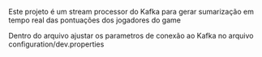 Este projeto é um stream processor do Kafka para gerar sumarização em tempo real das pontuações dos jogadores do game

Dentro do arquivo ajustar os parametros de conexão ao Kafka no arquivo configuration/dev.properties